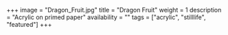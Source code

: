 +++
image = "Dragon_Fruit.jpg"
title = "Dragon Fruit"
weight = 1
description = "Acrylic on primed paper"
availability = ""
tags = ["acrylic", "stilllife", "featured"]
+++